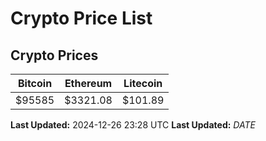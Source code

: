 # Crypto Price List

## Crypto Prices
| Bitcoin | Ethereum | Litecoin |
| ------- | -------- | -------- |
| $95585 | $3321.08 | $101.89 |
**Last Updated:** 2024-12-26 23:28 UTC
**Last Updated:** $DATE$
